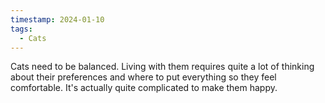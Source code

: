 ```yaml
---
timestamp: 2024-01-10
tags:
  - Cats
---
```


Cats need to be balanced. Living with them requires quite a lot of thinking about their preferences and where to put everything so they feel comfortable. It's actually quite complicated to make them happy.
